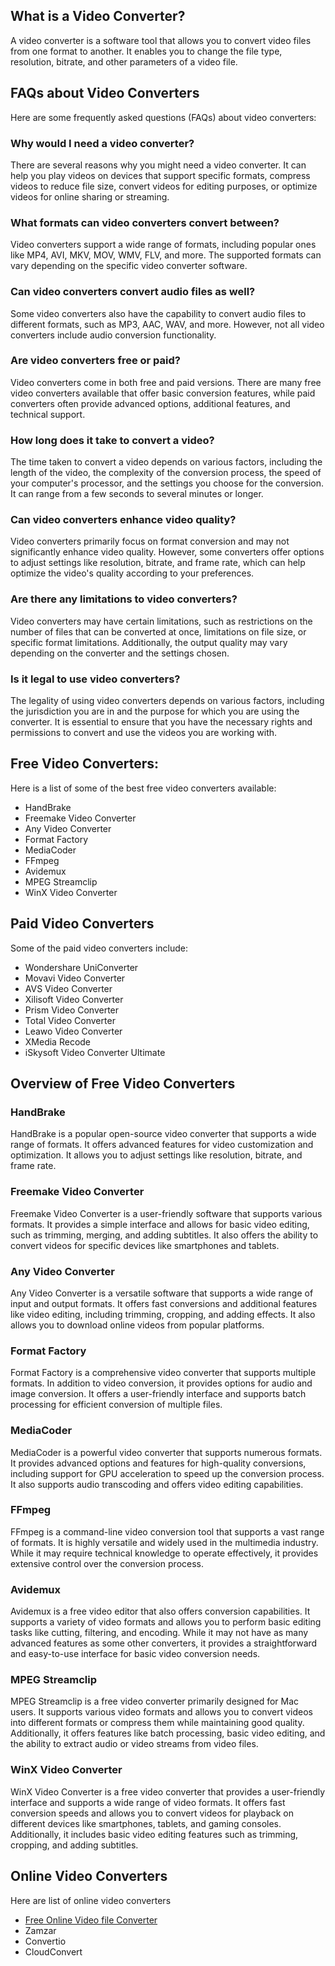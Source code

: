 ## What is a Video Converter?

A video converter is a software tool that allows you to convert video files from one format to another. It enables you to change the file type, resolution, bitrate, and other parameters of a video file.

## FAQs about Video Converters

Here are some frequently asked questions (FAQs) about video converters:

### Why would I need a video converter?
There are several reasons why you might need a video converter. It can help you play videos on devices that support specific formats, compress videos to reduce file size, convert videos for editing purposes, or optimize videos for online sharing or streaming.

### What formats can video converters convert between?
Video converters support a wide range of formats, including popular ones like MP4, AVI, MKV, MOV, WMV, FLV, and more. The supported formats can vary depending on the specific video converter software.

### Can video converters convert audio files as well?
Some video converters also have the capability to convert audio files to different formats, such as MP3, AAC, WAV, and more. However, not all video converters include audio conversion functionality.

### Are video converters free or paid?
Video converters come in both free and paid versions. There are many free video converters available that offer basic conversion features, while paid converters often provide advanced options, additional features, and technical support.

### How long does it take to convert a video?
The time taken to convert a video depends on various factors, including the length of the video, the complexity of the conversion process, the speed of your computer's processor, and the settings you choose for the conversion. It can range from a few seconds to several minutes or longer.

### Can video converters enhance video quality?
Video converters primarily focus on format conversion and may not significantly enhance video quality. However, some converters offer options to adjust settings like resolution, bitrate, and frame rate, which can help optimize the video's quality according to your preferences.

### Are there any limitations to video converters?
Video converters may have certain limitations, such as restrictions on the number of files that can be converted at once, limitations on file size, or specific format limitations. Additionally, the output quality may vary depending on the converter and the settings chosen.

### Is it legal to use video converters?
The legality of using video converters depends on various factors, including the jurisdiction you are in and the purpose for which you are using the converter. It is essential to ensure that you have the necessary rights and permissions to convert and use the videos you are working with.

## Free Video Converters:

Here is a list of some of the best free video converters available:

- HandBrake
- Freemake Video Converter
- Any Video Converter
- Format Factory
- MediaCoder
- FFmpeg
- Avidemux
- MPEG Streamclip
- WinX Video Converter

## Paid Video Converters

Some of the paid video converters include:

- Wondershare UniConverter
- Movavi Video Converter
- AVS Video Converter
- Xilisoft Video Converter
- Prism Video Converter
- Total Video Converter
- Leawo Video Converter
- XMedia Recode
- iSkysoft Video Converter Ultimate

## Overview of Free Video Converters

### HandBrake
HandBrake is a popular open-source video converter that supports a wide range of formats. It offers advanced features for video customization and optimization. It allows you to adjust settings like resolution, bitrate, and frame rate.

### Freemake Video Converter
Freemake Video Converter is a user-friendly software that supports various formats. It provides a simple interface and allows for basic video editing, such as trimming, merging, and adding subtitles. It also offers the ability to convert videos for specific devices like smartphones and tablets.

### Any Video Converter
Any Video Converter is a versatile software that supports a wide range of input and output formats. It offers fast conversions and additional features like video editing, including trimming, cropping, and adding effects. It also allows you to download online videos from popular platforms.

### Format Factory
Format Factory is a comprehensive video converter that supports multiple formats. In addition to video conversion, it provides options for audio and image conversion. It offers a user-friendly interface and supports batch processing for efficient conversion of multiple files.

### MediaCoder
MediaCoder is a powerful video converter that supports numerous formats. It provides advanced options and features for high-quality conversions, including support for GPU acceleration to speed up the conversion process. It also supports audio transcoding and offers video editing capabilities.

### FFmpeg
FFmpeg is a command-line video conversion tool that supports a vast range of formats. It is highly versatile and widely used in the multimedia industry. While it may require technical knowledge to operate effectively, it provides extensive control over the conversion process.

### Avidemux
Avidemux is a free video editor that also offers conversion capabilities. It supports a variety of video formats and allows you to perform basic editing tasks like cutting, filtering, and encoding. While it may not have as many advanced features as some other converters, it provides a straightforward and easy-to-use interface for basic video conversion needs.

### MPEG Streamclip
MPEG Streamclip is a free video converter primarily designed for Mac users. It supports various video formats and allows you to convert videos into different formats or compress them while maintaining good quality. Additionally, it offers features like batch processing, basic video editing, and the ability to extract audio or video streams from video files.

### WinX Video Converter
WinX Video Converter is a free video converter that provides a user-friendly interface and supports a wide range of video formats. It offers fast conversion speeds and allows you to convert videos for playback on different devices like smartphones, tablets, and gaming consoles. Additionally, it includes basic video editing features such as trimming, cropping, and adding subtitles.

## Online Video Converters

Here are list of online video converters

- [Free Online Video file Converter](https://products.aspose.app/video/conversion)
- Zamzar
- Convertio
- CloudConvert


